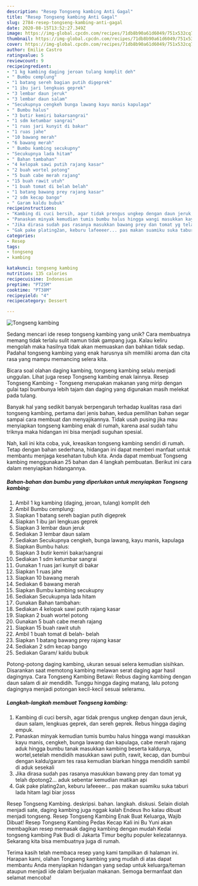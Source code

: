 ```yaml
---
description: "Resep Tongseng kambing Anti Gagal"
title: "Resep Tongseng kambing Anti Gagal"
slug: 2784-resep-tongseng-kambing-anti-gagal
date: 2020-08-15T13:52:27.349Z
image: https://img-global.cpcdn.com/recipes/71db8b90a61d6049/751x532cq70/tongseng-kambing-foto-resep-utama.jpg
thumbnail: https://img-global.cpcdn.com/recipes/71db8b90a61d6049/751x532cq70/tongseng-kambing-foto-resep-utama.jpg
cover: https://img-global.cpcdn.com/recipes/71db8b90a61d6049/751x532cq70/tongseng-kambing-foto-resep-utama.jpg
author: Emilie Castro
ratingvalue: 5
reviewcount: 9
recipeingredient:
- "1 kg kambing daging jeroan tulang komplit deh"
- " Bumbu cemplung"
- "1 batang sereh bagian putih digeprek"
- "1 ibu jari lengkuas geprek"
- "3 lembar daun jeruk"
- "3 lembar daun salam"
- "Secukupnya cengkeh bunga lawang kayu manis kapulaga"
- " Bumbu halus"
- "3 butir kemiri bakarsangrai"
- "1 sdm ketumbar sangrai"
- "1 ruas jari kunyit di bakar"
- "1 ruas jahe"
- "10 bawang merah"
- "6 bawang merah"
- " Bumbu kambing secukupny"
- "Secukupnya lada hitam"
- " Bahan tambahan"
- "4 kelopak sawi putih rajang kasar"
- "2 buah wortel potong"
- "5 buah cabe merah rajang"
- "15 buah rawit utuh"
- "1 buah tomat di belah belah"
- "1 batang bawang prey rajang kasar"
- "2 sdm kecap bango"
- " Garam kaldu bubuk"
recipeinstructions:
- "Kambing di cuci bersih, agar tidak prengus ungkep dengan daun jeruk, daun salam, lengkuas geprek, dan sereh geprek. Rebus hingga daging empuk."
- "Panaskan minyak kemudian tumis bumbu halus hingga wangi masukkan kayu manis, cengkeh, bunga lawang dan kapulaga, cabe merah rajang aduk hingga bumbu tanak masukkan kambing beserta kaldunya, wortel,setelah mendidih masukkan sawi putih, rawit, kecap, dan bumbui dengan kaldu/garam tes rasa kemudian biarkan hingga mendidih sambil di aduk sesekali"
- "Jika dirasa sudah pas rasanya masukkan bawang prey dan tomat yg telah dpotong2... aduk sebentar kemudian matikan api"
- "Gak pake plating2an, keburu lafeeeer... pas makan suamiku suka taburi lada hitam lagi biar josss"
categories:
- Resep
tags:
- tongseng
- kambing

katakunci: tongseng kambing 
nutrition: 135 calories
recipecuisine: Indonesian
preptime: "PT25M"
cooktime: "PT38M"
recipeyield: "4"
recipecategory: Dessert

---
```



![Tongseng kambing](https://img-global.cpcdn.com/recipes/71db8b90a61d6049/751x532cq70/tongseng-kambing-foto-resep-utama.jpg)

Sedang mencari ide resep tongseng kambing yang unik? Cara membuatnya memang tidak terlalu sulit namun tidak gampang juga. Kalau keliru mengolah maka hasilnya tidak akan memuaskan dan bahkan tidak sedap. Padahal tongseng kambing yang enak harusnya sih memiliki aroma dan cita rasa yang mampu memancing selera kita.

Bicara soal olahan daging kambing, tongseng kambing selalu menjadi unggulan. Lihat juga resep Tongseng kambing enak lainnya. Resep Tongseng Kambing - Tongseng merupakan makanan yang mirip dengan gulai tapi bumbunya lebih tajam dan daging yang digunakan masih melekat pada tulang.

Banyak hal yang sedikit banyak berpengaruh terhadap kualitas rasa dari tongseng kambing, pertama dari jenis bahan, kedua pemilihan bahan segar sampai cara membuat dan menyajikannya. Tidak usah pusing jika mau menyiapkan tongseng kambing enak di rumah, karena asal sudah tahu triknya maka hidangan ini bisa menjadi suguhan spesial.


Nah, kali ini kita coba, yuk, kreasikan tongseng kambing sendiri di rumah. Tetap dengan bahan sederhana, hidangan ini dapat memberi manfaat untuk membantu menjaga kesehatan tubuh kita. Anda dapat membuat Tongseng kambing menggunakan 25 bahan dan 4 langkah pembuatan. Berikut ini cara dalam menyiapkan hidangannya.

<!--inarticleads1-->

##### Bahan-bahan dan bumbu yang diperlukan untuk menyiapkan Tongseng kambing:

1. Ambil 1 kg kambing (daging, jeroan, tulang) komplit deh
1. Ambil  Bumbu cemplung:
1. Siapkan 1 batang sereh bagian putih digeprek
1. Siapkan 1 ibu jari lengkuas geprek
1. Siapkan 3 lembar daun jeruk
1. Sediakan 3 lembar daun salam
1. Sediakan Secukupnya cengkeh, bunga lawang, kayu manis, kapulaga
1. Siapkan  Bumbu halus:
1. Siapkan 3 butir kemiri bakar/sangrai
1. Sediakan 1 sdm ketumbar sangrai
1. Gunakan 1 ruas jari kunyit di bakar
1. Siapkan 1 ruas jahe
1. Siapkan 10 bawang merah
1. Sediakan 6 bawang merah
1. Siapkan  Bumbu kambing secukupny
1. Sediakan Secukupnya lada hitam
1. Gunakan  Bahan tambahan:
1. Sediakan 4 kelopak sawi putih rajang kasar
1. Siapkan 2 buah wortel potong
1. Gunakan 5 buah cabe merah rajang
1. Siapkan 15 buah rawit utuh
1. Ambil 1 buah tomat di belah- belah
1. Siapkan 1 batang bawang prey rajang kasar
1. Sediakan 2 sdm kecap bango
1. Sediakan  Garam/ kaldu bubuk


Potong-potong daging kambing, ukuran sesuai selera kemudian sisihkan. Disarankan saat memotong kambing melawan serat daging agar hasil dagingnya. Cara Tongseng Kambing Betawi: Rebus daging kambing dengan daun salam di air mendidih. Tunggu hingga daging matang, lalu potong dagingnya menjadi potongan kecil-kecil sesuai seleramu. 

<!--inarticleads2-->

##### Langkah-langkah membuat Tongseng kambing:

1. Kambing di cuci bersih, agar tidak prengus ungkep dengan daun jeruk, daun salam, lengkuas geprek, dan sereh geprek. Rebus hingga daging empuk.
1. Panaskan minyak kemudian tumis bumbu halus hingga wangi masukkan kayu manis, cengkeh, bunga lawang dan kapulaga, cabe merah rajang aduk hingga bumbu tanak masukkan kambing beserta kaldunya, wortel,setelah mendidih masukkan sawi putih, rawit, kecap, dan bumbui dengan kaldu/garam tes rasa kemudian biarkan hingga mendidih sambil di aduk sesekali
1. Jika dirasa sudah pas rasanya masukkan bawang prey dan tomat yg telah dpotong2... aduk sebentar kemudian matikan api
1. Gak pake plating2an, keburu lafeeeer... pas makan suamiku suka taburi lada hitam lagi biar josss


Resep Tongseng Kambing. deskripsi. bahan. langkah. diskusi. Selain diolah menjadi sate, daging kambing juga nggak kalah Endeus lho kalau dibuat menjadi tongseng. Resep Tongseng Kambing Enak Buat Keluarga, Wajib Dibuat! Resep Tongseng Kambing Pedas Kecap Kali ini Bu Yuni akan membagikan resep memasak daging kambing dengan mudah Kedai tongseng kambing Pak Budi di Jakarta Timur begitu populer kelezatannya. Sekarang kita bisa membuatnya juga di rumah. 

Terima kasih telah membaca resep yang kami tampilkan di halaman ini. Harapan kami, olahan Tongseng kambing yang mudah di atas dapat membantu Anda menyiapkan hidangan yang sedap untuk keluarga/teman ataupun menjadi ide dalam berjualan makanan. Semoga bermanfaat dan selamat mencoba!
